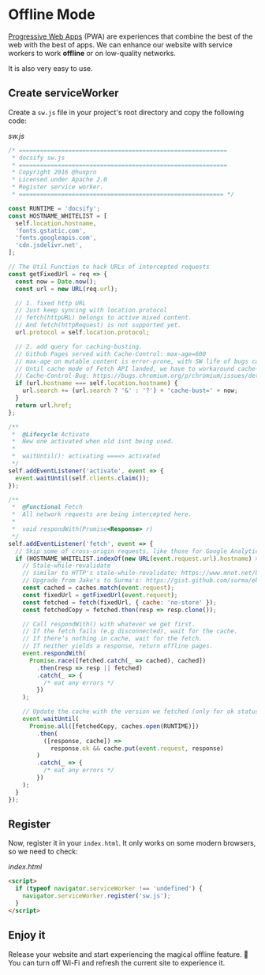 # Offline Mode

[Progressive Web Apps](https://developers.google.com/web/progressive-web-apps/) (PWA) are experiences that combine the best of the web with the best of apps. We can enhance our website with service workers to work **offline** or on low-quality networks.

It is also very easy to use.

## Create serviceWorker

Create a `sw.js` file in your project's root directory and copy the following code:

_sw.js_

```js
/* ===========================================================
 * docsify sw.js
 * ===========================================================
 * Copyright 2016 @huxpro
 * Licensed under Apache 2.0
 * Register service worker.
 * ========================================================== */

const RUNTIME = 'docsify';
const HOSTNAME_WHITELIST = [
  self.location.hostname,
  'fonts.gstatic.com',
  'fonts.googleapis.com',
  'cdn.jsdelivr.net',
];

// The Util Function to hack URLs of intercepted requests
const getFixedUrl = req => {
  const now = Date.now();
  const url = new URL(req.url);

  // 1. fixed http URL
  // Just keep syncing with location.protocol
  // fetch(httpURL) belongs to active mixed content.
  // And fetch(httpRequest) is not supported yet.
  url.protocol = self.location.protocol;

  // 2. add query for caching-busting.
  // Github Pages served with Cache-Control: max-age=600
  // max-age on mutable content is error-prone, with SW life of bugs can even extend.
  // Until cache mode of Fetch API landed, we have to workaround cache-busting with query string.
  // Cache-Control-Bug: https://bugs.chromium.org/p/chromium/issues/detail?id=453190
  if (url.hostname === self.location.hostname) {
    url.search += (url.search ? '&' : '?') + 'cache-bust=' + now;
  }
  return url.href;
};

/**
 *  @Lifecycle Activate
 *  New one activated when old isnt being used.
 *
 *  waitUntil(): activating ====> activated
 */
self.addEventListener('activate', event => {
  event.waitUntil(self.clients.claim());
});

/**
 *  @Functional Fetch
 *  All network requests are being intercepted here.
 *
 *  void respondWith(Promise<Response> r)
 */
self.addEventListener('fetch', event => {
  // Skip some of cross-origin requests, like those for Google Analytics.
  if (HOSTNAME_WHITELIST.indexOf(new URL(event.request.url).hostname) > -1) {
    // Stale-while-revalidate
    // similar to HTTP's stale-while-revalidate: https://www.mnot.net/blog/2007/12/12/stale
    // Upgrade from Jake's to Surma's: https://gist.github.com/surma/eb441223daaedf880801ad80006389f1
    const cached = caches.match(event.request);
    const fixedUrl = getFixedUrl(event.request);
    const fetched = fetch(fixedUrl, { cache: 'no-store' });
    const fetchedCopy = fetched.then(resp => resp.clone());

    // Call respondWith() with whatever we get first.
    // If the fetch fails (e.g disconnected), wait for the cache.
    // If there’s nothing in cache, wait for the fetch.
    // If neither yields a response, return offline pages.
    event.respondWith(
      Promise.race([fetched.catch(_ => cached), cached])
        .then(resp => resp || fetched)
        .catch(_ => {
          /* eat any errors */
        })
    );

    // Update the cache with the version we fetched (only for ok status)
    event.waitUntil(
      Promise.all([fetchedCopy, caches.open(RUNTIME)])
        .then(
          ([response, cache]) =>
            response.ok && cache.put(event.request, response)
        )
        .catch(_ => {
          /* eat any errors */
        })
    );
  }
});
```

## Register

Now, register it in your `index.html`. It only works on some modern browsers, so we need to check:

_index.html_

```html
<script>
  if (typeof navigator.serviceWorker !== 'undefined') {
    navigator.serviceWorker.register('sw.js');
  }
</script>
```

## Enjoy it

Release your website and start experiencing the magical offline feature. :ghost: You can turn off Wi-Fi and refresh the current site to experience it.
